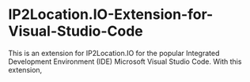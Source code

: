 # IP2Location.IO-Extension-for-Visual-Studio-Code
This is an extension for IP2Location.IO for the popular Integrated Development Environment (IDE) Microsoft Visual Studio Code. With this extension, 
